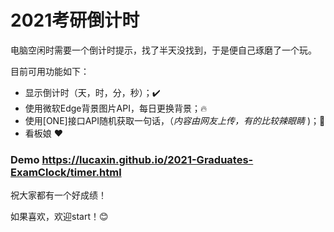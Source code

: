 # 2021考研倒计时

电脑空闲时需要一个倒计时提示，找了半天没找到，于是便自己琢磨了一个玩。

目前可用功能如下：

- 显示倒计时（天，时，分，秒）；✔️
- 使用微软Edge背景图片API，每日更换背景；🔥
- 使用[ONE]接口API随机获取一句话，（*内容由网友上传，有的比较辣眼睛*  )；🙈
- 看板娘 ❤️

### Demo https://lucaxin.github.io/2021-Graduates-ExamClock/timer.html

祝大家都有一个好成绩！



如果喜欢，欢迎start！😊

